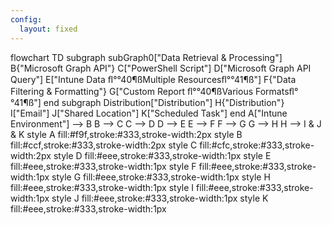 ```yaml
---
config:
  layout: fixed
---
```

flowchart TD
 subgraph subGraph0["Data Retrieval & Processing"]
        B{"Microsoft Graph API"}
        C["PowerShell Script"]
        D["Microsoft Graph API Query"]
        E["Intune Data ﬂ°°40¶ßMultiple Resourcesﬂ°°41¶ß"]
        F{"Data Filtering & Formatting"}
        G["Custom Report ﬂ°°40¶ßVarious Formatsﬂ°°41¶ß"]
  end
 subgraph Distribution["Distribution"]
        H{"Distribution"}
        I["Email"]
        J["Shared Location"]
        K["Scheduled Task"]
  end
    A["Intune Environment"] --> B
    B --> C
    C --> D
    D --> E
    E --> F
    F --> G
    G --> H
    H --> I & J & K
    style A fill:#f9f,stroke:#333,stroke-width:2px
    style B fill:#ccf,stroke:#333,stroke-width:2px
    style C fill:#cfc,stroke:#333,stroke-width:2px
    style D fill:#eee,stroke:#333,stroke-width:1px
    style E fill:#eee,stroke:#333,stroke-width:1px
    style F fill:#eee,stroke:#333,stroke-width:1px
    style G fill:#eee,stroke:#333,stroke-width:1px
    style H fill:#eee,stroke:#333,stroke-width:1px
    style I fill:#eee,stroke:#333,stroke-width:1px
    style J fill:#eee,stroke:#333,stroke-width:1px
    style K fill:#eee,stroke:#333,stroke-width:1px
